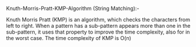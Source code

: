 Knuth-Morris-Pratt-KMP-Algorithm (String Matching):-

Knuth Morris Pratt (KMP) is an algorithm, which checks the characters from left to right.
When a pattern has a sub-pattern appears more than one in the sub-pattern, it uses that 
property to improve the time complexity, also for in the worst case. The time complexity 
of KMP is O(n)
